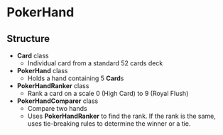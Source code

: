 # PokerHand

## Structure
*  **Card** class
    * Individual card from a standard 52 cards deck
*  **PokerHand** class
    * Holds a hand containing 5 **Card**s
* **PokerHandRanker** class
    * Rank a card on a scale 0 (High Card) to 9 (Royal Flush)
* **PokerHandComparer** class
    * Compare two hands
    * Uses **PokerHandRanker** to find the rank. If the rank is the same, uses tie-breaking rules to determine the winner or a tie.